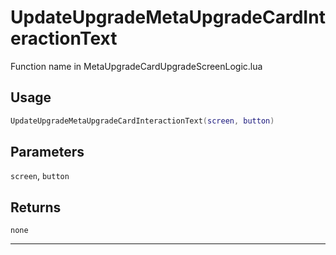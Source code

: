 # UpdateUpgradeMetaUpgradeCardInteractionText
Function name in MetaUpgradeCardUpgradeScreenLogic.lua
## Usage
```lua
UpdateUpgradeMetaUpgradeCardInteractionText(screen, button)
```
## Parameters
`screen`, `button`
## Returns
`none`

---